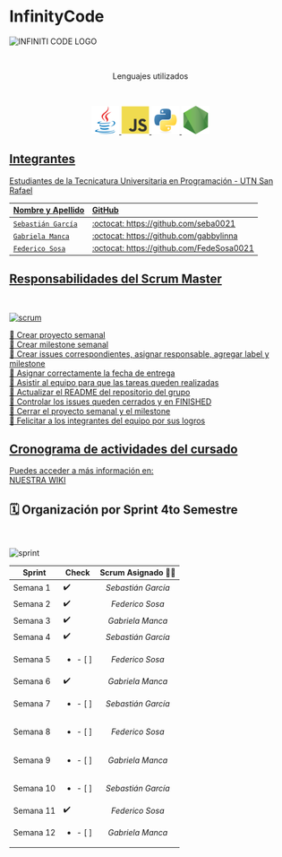 # InfinityCode

![INFINITI CODE LOGO](https://github.com/CodeSystem2022/InfinityCode-4to-Semestre/assets/103858769/445c956a-dbdf-4010-b801-0d7c42d90d97)

<br>

<p align = "center">Lenguajes utilizados </p>

<br>

<p align="center"> <a href="https://www.java.com" target="_blank" rel="noreferrer"> <img src="https://raw.githubusercontent.com/devicons/devicon/master/icons/java/java-original.svg" alt="java" width="50" height="50"/> </a> <a href="https://developer.mozilla.org/en-US/docs/Web/JavaScript" target="_blank" rel="noreferrer"> <img src="https://raw.githubusercontent.com/devicons/devicon/master/icons/javascript/javascript-original.svg" alt="javascript" width="50" height="50"/> </a> <a href="https://www.python.org" target="_blank" rel="noreferrer"> <img src="https://raw.githubusercontent.com/devicons/devicon/master/icons/python/python-original.svg" alt="python" width="50" height="50"/> </a> <code><a href="https://nodejs.org/es" target="_blank"><img height="50" alt="nodejs" src="https://raw.githubusercontent.com/github/explore/80688e429a7d4ef2fca1e82350fe8e3517d3494d/topics/nodejs/nodejs.png"></code></p>



## Integrantes

Estudiantes de la Tecnicatura Universitaria en Programación - UTN San Rafael 

| Nombre y Apellido     | GitHub                                         |
|:---------------------| :----------------------------------------------|
| `Sebastián García`    | :octocat:  https://github.com/seba0021 |
| `Gabriela Manca`      | :octocat:  https://github.com/gabbylinna   |
| `Federico Sosa`       | :octocat:  https://github.com/FedeSosa0021 |


## Responsabilidades del Scrum Master 
<br>

![scrum](https://github.com/CodeSystem2022/InfinityCode-4to-Semestre/assets/103860123/b0f66081-72c2-4df2-97f8-63611419deaa)


:lock_with_ink_pen: Crear proyecto semanal<br>
:lock_with_ink_pen: Crear milestone semanal<br>
:lock_with_ink_pen: Crear issues correspondientes, asignar responsable, agregar label y milestone<br>
:lock_with_ink_pen: Asignar correctamente la fecha de entrega<br>
:lock_with_ink_pen: Asistir al equipo para que las tareas queden realizadas<br>
:lock_with_ink_pen: Actualizar el README del repositorio del grupo<br>
:lock_with_ink_pen: Controlar los issues queden cerrados y en FINISHED<br>
:lock_with_ink_pen: Cerrar el proyecto semanal y el milestone<br>
:gift_heart: Felicitar a los integrantes del equipo por sus logros<br>

## Cronograma de actividades del cursado

Puedes acceder a más información en: <br>
[NUESTRA WIKI](https://github.com/CodeSystem2022/InfinityCode-4to-Semestre/wiki)


## 🗓️ Organización por Sprint 4to Semestre
<br>

![sprint](https://github.com/CodeSystem2022/InfinityCode-4to-Semestre/assets/103860123/127c208f-1852-4cc6-860d-402f248d24ed)


| **Sprint** | **Check**  |  **Scrum Asignado** 👨‍💻 |
| ------------- | ------- | :-------------:|
| Semana 1 | :heavy_check_mark:|*Sebastián García* |
| Semana 2 | :heavy_check_mark:|*Federico Sosa* |
| Semana 3 | :heavy_check_mark:|*Gabriela Manca* |
| Semana 4 | :heavy_check_mark:|*Sebastián García* |
| Semana 5 | <ul><li>- [ ] </li> |*Federico Sosa* |
| Semana 6 | :heavy_check_mark: |*Gabriela Manca* |
| Semana 7 | <ul><li>- [ ] </li>|*Sebastián García* |
| Semana 8 | <ul><li>- [ ] </li> |*Federico Sosa* |
| Semana 9 | <ul><li>- [ ] </li> |*Gabriela Manca* |
| Semana 10 | <ul><li>- [ ] </li>|*Sebastián García* |
| Semana 11 | :heavy_check_mark: |*Federico Sosa* |
| Semana 12 | <ul><li>- [ ] </li> |*Gabriela Manca* |


